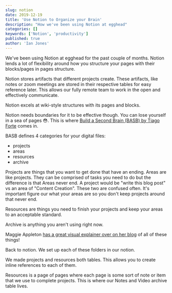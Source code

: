 ```yaml
---
slug: notion
date: 2019-12-19
title: 'Use Notion to Organize your Brain'
description: "How we've been using Notion at egghead"
categories: []
keywords: ['Notion', 'productivity']
published: true
author: 'Ian Jones'
---
```


We've been using Notion at egghead for the past couple of months. Notion lends a lot of flexibility around how you structure your pages with their blocks/pages in pages structure.

Notion stores artifacts that different projects create. These artifacts, like notes or zoom meetings are stored in their respective tables for easy reference later. This allows our fully remote team to work in the open and effectively communicate.

Notion excels at wiki-style structures with its pages and blocks.

Notion needs boundaries for it to be effective though. You can lose yourself in a sea of pages 😳. This is where [Build a Second Brain (BASB) by Tiago Forte](https://www.buildingasecondbrain.com/) comes in.

BASB defines 4 categories for your digital files:

- projects
- areas
- resources
- archive

Projects are things that you want to get done that have an ending. Areas are like projects. They can be comprised of tasks you need to do but the difference is that Areas never end. A project would be "write this blog post" vs an area of "Content Creation". These two are confused often. It's important figure our what your areas are so you don't keep projects around that never end.

Resources are things you need to finish your projects and keep your areas to an acceptable standard.

Archive is anything you aren't using right now.

Maggie Appleton [has a great visual explainer over on her blog](https://illustrated.dev/secondbrain1) of all of these things!

Back to notion. We set up each of these folders in our notion.

We made projects and resources both tables. This allows you to create inline references to each of them.

Resources is a page of pages where each page is some sort of note or item that we use to complete projects. This is where our Notes and Video archive table lives.

